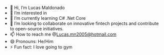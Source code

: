 - 👋 Hi, I’m Lucas Maldonado
- 👀 I’m interested in 
- 🌱 I’m currently learning C# .Net Core
- 💞️ I’m looking to collaborate on innovative
  fintech projects and contribute to
 open-source initiatives.
- 📫 How to reach me @Lucas.mn2005@hotmail.com 
- 😄 Pronouns: He/Him
- ⚡ Fun fact: I love going to gym

<!---
Lucxsmaldonado/Lucxsmaldonado is a ✨ special ✨ repository because its `README.md` (this file) appears on your GitHub profile.
You can click the Preview link to take a look at your changes.
--->
